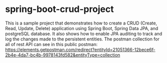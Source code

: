 # spring-boot-crud-project
This is a sample project that demonstrates how to create a CRUD (Create, Read, Update, Delete) application using Spring Boot, Spring Data JPA, and postgreSQL database. It also shows how to enable JPA auditing to track and log the changes made to the persistent entities. The postman collection for all of rest API can see in this public postman: https://elements.getpostman.com/redirect?entityId=21051366-12bece6f-2b4e-4da7-bc4b-9978143fd582&entityType=collection
